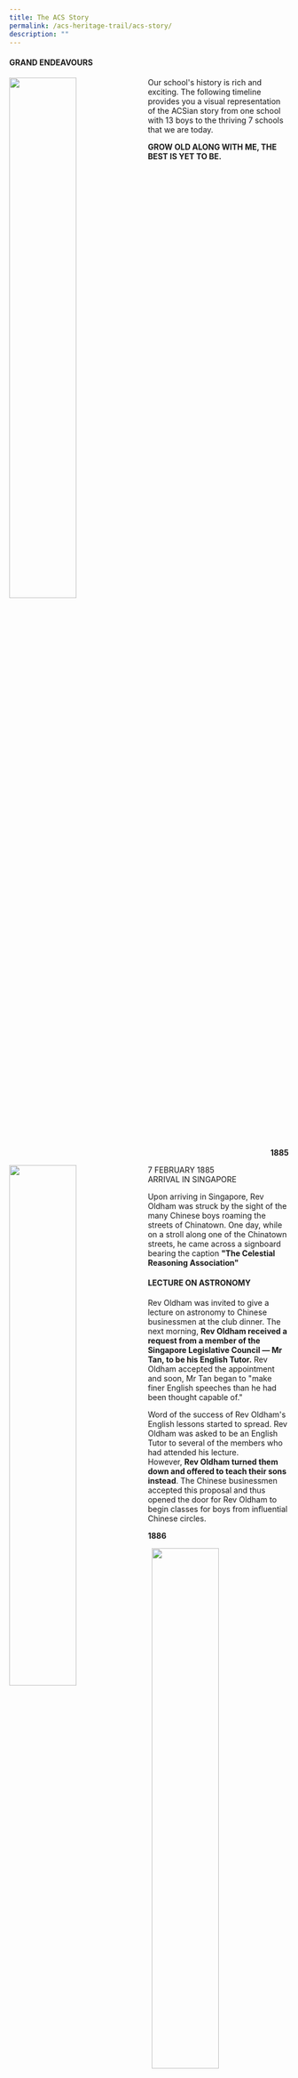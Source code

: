 ```yaml
---
title: The ACS Story
permalink: /acs-heritage-trail/acs-story/
description: ""
---
```

#### GRAND ENDEAVOURS

<img align="left" style="width:49%" src="/images/grandende.png">

Our school's history is rich and exciting. The following timeline provides you a visual representation of the ACSian story from one school with 13 boys to the thriving 7 schools that we are today.

**GROW OLD ALONG WITH ME, THE BEST IS YET TO BE.**
<br clear="left">

<p align="right"> <b>1885</b> </p>

<img align="left" style="width:49%" src="/images/bishop.jpg">

7 FEBRUARY 1885<br>
ARRIVAL IN SINGAPORE

Upon arriving in Singapore, Rev Oldham was struck by the sight of the many Chinese boys roaming the streets of Chinatown. One day, while on a stroll along one of the Chinatown streets, he came across a signboard bearing the caption&nbsp;**"The Celestial Reasoning Association"**

#### LECTURE ON ASTRONOMY

Rev Oldham was invited to give a lecture on astronomy to Chinese businessmen at the club dinner. The next morning,&nbsp;**Rev Oldham received a request from a member of the Singapore Legislative Council — Mr Tan, to be his English Tutor.**&nbsp;Rev Oldham accepted the appointment and soon, Mr Tan began to "make finer English speeches than he had been thought capable of."

Word of the success of Rev Oldham's English lessons started to spread. Rev Oldham was asked to be an English Tutor to several of the members who had attended his lecture. However,&nbsp;**Rev Oldham turned them down and offered to teach their sons instead**. The Chinese businessmen accepted this proposal and thus opened the door for Rev Oldham to begin classes for boys from influential Chinese circles.

<p align="left"> <b>1886</b> </p>

<img align="right" style="width:49%" src="/images/amoystreet.jpg">

1 MARCH 1886<br>
AMOY STREET

A handbill was posted advertising Rev Oldham's classes.&nbsp;**On the 1st of March 1886, the Anglo-Chinese School opened with 13 sons of these Chinese businessmen.**&nbsp;The school opened its doors in a rented shophouse on 70 Amoy Street.

Among the first pupils to be enrolled were Koh Kim Beng, Ong Soon Tee, Lim Tay Bee, Tan Cheng Tit and Tan Cheng Kee.
<br clear="right"><br>

<img align="left" style="width:40%" src="/images/episcopal.jpg">

15 NOVEMBER 1886<br>
COLEMAN STREET

The school&nbsp;**moved to Coleman Street on 15 November 1886**. 28 names made up the first roll at Coleman Street.

The first building was erected at an expense of about $4,000. The new building had two storeys and a "footprint" of approximately 22.6m x 18.3m.

#### Did you know?

<img align="right" style="width:49%" src="/images/didyouknow.jpg">
<br><br><br><br>
Miss Sophia Blackmore also stayed in these quarters in 1887 when she arrived in Singapore.
<br clear="right">

<img align="right" style="width:49%" src="/images/colemanstreet.jpg">

The building was the&nbsp;**home of the pastor-principal**, and also a&nbsp;**chapel**, a&nbsp;**boarding school**&nbsp;and a&nbsp;**day school**. The first staff of teachers consisted of Rev Oldham, Mrs Oldham, Mr Webb and Madden with a few local helpers.
<br><br><br>

<img align="left" style="width:49%" src="/images/colemanstreet2.jpg">

In July 1893, a new front section was built with a grant of $3,000. This allowed the school to&nbsp;**double its capacity to 400 pupils housed under one roof.**

It was also at Coleman Street that the seeds which later bloomed into Oldham Hall and Nind Home were sown. Here, Rev Oldham took in students whose parents needed help caring for them while they were out of town.
<br clear="left"><br><br>

<p align="right"> <b>1887</b> </p>

<img align="left" style="width:60%" src="/images/oldhamhall.jpg">

1 APRIL 1897<br>
BELLEVUE

Soon, the premises at Coleman Street were overtaxed and $12,000 was raised with the help of&nbsp;**Mr Tan Jiak Kim**&nbsp;for the purchase of Bellevue, an old bungalow situated at the end of Oldham Lane. By 1 April 1897, the new Bellevue premises were completed. Bellevue served as missionary quarters and the boarding department for the next few years.

In 1896, Rev Kelso, the School Principal, decided on the name "Bellevue" for the boys' boarding house.

<p align="left"> <b>1926</b> </p>

<img align="right" style="width:49%" src="/images/dunearnhse.jpg">

14 DECEMBER 1926<br>
DUNEARN HOUSE

In 1925, the Methodist Church purchased Dunearn House from Mdm Tan Teck Neo, the widow of Mr Lee Choon Guan, to house missionaries and students of Anglo-Chinese School.

On 14 December 1926, the Rev and Mrs F. H. Sullivan, together with the Oldham Hall boys,&nbsp;**marched from the "Bellevue" location to their new home at "Dunearn House", at Barker Road.**

<p align="right"> <b>1928</b> </p>

<img align="left" style="width:49%" src="/images/vballatcairn.jpg">

1928-1950<br>
CAIRNHILL

As enrolment continued to grow steadily, the&nbsp;**premises at Coleman Street were once again congested**. It was initially proposed that a new primary school be built at Oldham Lane. However, soil conditions were not favourable for the construction of a concrete building.

<img align="right" style="width:49%" src="/images/chitemple.jpg">

As such, the building at Cairnhill was&nbsp;**purchased for approximately $115,000.**&nbsp;This sum was raised through a campaign run by Rev Peach. Some of the principal donors of this sum were the Government, Mr Lim Peng Siang, Mr Tan Chin Tuan and Mr Tan Kah Kee.

The building was designed in a "semi-Chinese style" and was described as "unusual in appearance but very attractive". The new building was&nbsp;**officially opened on 17 November 1928.**

#### 1942 ------- 1945

**JAPANESE OCCUPATION**

After the school moved to Cairnhill, studies were interrupted due to the Japanese occupation.<br>
**\-LEARN MORE ABOUT THE JAPANESE OCCUPATION IN SINGAPORE**

<p align="left"> <b>1950's</b> </p>

<img align="right" style="width:49%" src="/images/clocktower.jpg">

29 SEPTEMBER 1950<br>
BARKER ROAD

The building of Barker Road was&nbsp;**launched in 1948 by Rev Dr Herbert Peterson**&nbsp;and was&nbsp;**declared open by then Governor of Singapore, Sir Franklin Gimson.**

Since 1950, Barker Road has been known as&nbsp;**The Hill.**

<img align="left" style="width:49%" src="/images/completed1950.jpg">

The new building boasted 21 spacious classrooms, a 1,200 seater assembly hall and up-to-date science laboratories. The property at Barker Road also included some missionary residences made available by the Methodist Mission.
<br clear="left">

<img align="right" style="width:49%" src="/images/acsspirit.jpg">

For the next 50 years, the Barker Road campus served the Secondary School and the Post School Certificate/Pre-University classes. Through the new Post-School Certificate Classes,&nbsp;**girls were admitted for the first time in ACS.**

#### Did you know?
  
The land on which Barker Road sits was once owned by Mrs Lee Choon Guan, the daughter of Mr Tan Keong Saik, one of Rev Oldham's earliest supporters.

Mrs Lee and her sisters were tutored at home by a teacher provided by Miss Sophia Blackmore. It was purchased for $85,000.

1951<br>
PRIMARY SCHOOL ENROLMENT

<img align="right" style="width:49%" src="/images/acps1959.jpg">

During this time, the primary school enrolment at ACS was growing. A group of boys were moved from the Coleman Street campus to Barker Road.&nbsp;**Mr Thio Chan Bee**&nbsp;took charge of the lower school.

Life at school revolved around lessons, games, sports and chapel services at the Oldham Hall building. There was also a small plot of land set aside for a gardening project.

1957<br>
ANGLO-CHINESE JUNIOR SCHOOL

The school's name was&nbsp;**officially changed**&nbsp;to Anglo-Chinese Junior School.

<p align="right"> <b>1968</b> </p>

<img align="left" style="width:49%" src="/images/sports-complex.png">

1968<br>
SPORTS COMPLEX<br>
The new Sports Complex was completed in 1968. This allowed&nbsp;**swimming to become a regular part of the Physical Education curriculum.**

<p align="left"> <b>1980's</b> </p>

<img align="right" style="width:49%" src="/images/cairnhillcampus.jpg">

1984-1985<br>
MOVE TO CAIRNHILL

Some of the classrooms in Barker Road were demolished to make way for Oldham Hall. To make up for the loss of these classrooms,&nbsp;**some of the boys moved to the new campus on Cairnhill provided by the Ministry of Education (MOE).**

$4.3 million needed to be raised to complete the redevelopment of the Cairnhill campus. This was on top of the $6.7 million grant from the MOE. Shaw Foundation donated $1.5 million. The rest of the money was donated by Parents, Old Boys and through a fund-raising dinner and swimathon.

By early 1984, one section of the redevelopment project was already completed, allowing some of the boys to move to Cairnhill.

<img align="left" style="width:49%" src="/images/oldhamhall.jpg">

1985<br>
OLDHAM HALL

Costing approximately $15 million, the new Oldham Hall was fully funded and when completed in 1985, was managed by the School and Barker Road Methodist Church.

<img align="right" style="width:55%" src="/images/peckhayroad.jpg">

22 MARCH 1986<br>
PECK HAY ROAD CAMPUS

The campus was officially opened on 22 March 1986 by&nbsp;**Mr Shaw Vee Meng**.